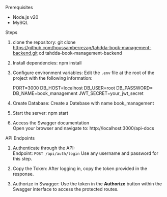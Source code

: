  Prerequisites

- Node.js v20
- MySQL

 Steps

1. clone the repository:
   git clone https://github.com/houssamberrezag/tahdda-book-management-backend.git
   cd tahdda-book-management-backend

2. Install dependencies:
   npm install

3. Configure environment variables: 
   Edit the `.env` file at the root of the project with the following information:
   
   PORT=3000
   DB_HOST=localhost
   DB_USER=root
   DB_PASSWORD=
   DB_NAME=book_management
   JWT_SECRET=your_jwt_secret

4. Create Database:
   Create a Datebase with name book_management

5. Start the server:
   npm start

6. Access the Swagger documentation  
   Open your browser and navigate to: http://localhost:3000/api-docs

API Endpoints

1. Authenticate through the API:  
   Endpoint: `POST /api/auth/login`
   Use any username and password for this step.

2. Copy the Token:
   After logging in, copy the token provided in the response.

3. Authorize in Swagger: 
   Use the token in the **Authorize** button within the Swagger interface to access the protected routes.